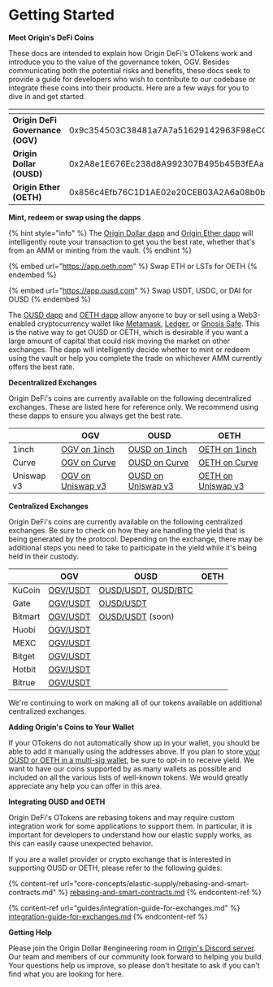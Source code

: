 # Getting Started

**Meet Origin's DeFi Coins**

These docs are intended to explain how Origin DeFi's OTokens work and introduce you to the value of the governance token, OGV. Besides communicating both the potential risks and benefits, these docs seek to provide a guide for developers who wish to contribute to our codebase or integrate these coins into their products. Here are a few ways for you to dive in and get started.

<table data-view="cards"><thead><tr><th></th><th></th><th data-hidden data-card-cover data-type="files"></th></tr></thead><tbody><tr><td><strong>Origin DeFi Governance (OGV)</strong></td><td>0x9c354503C38481a7A7a51629142963F98eCC12D0</td><td><a href=".gitbook/assets/OGV Symbol.png">OGV Symbol.png</a></td></tr><tr><td><strong>Origin Dollar (OUSD)</strong></td><td>0x2A8e1E676Ec238d8A992307B495b45B3fEAa5e86</td><td><a href=".gitbook/assets/OUSD Symbol.png">OUSD Symbol.png</a></td></tr><tr><td><strong>Origin Ether (OETH)</strong></td><td>0x856c4Efb76C1D1AE02e20CEB03A2A6a08b0b8dC3</td><td><a href=".gitbook/assets/ogv (1).svg">ogv (1).svg</a></td></tr></tbody></table>

**Mint, redeem or swap using the dapps**

{% hint style="info" %}
The [Origin Dollar dapp](https://app.ousd.com) and [Origin Ether dapp](https://app.oeth.com/) will intelligently route your transaction to get you the best rate, whether that's from an AMM or minting from the vault.
{% endhint %}



{% embed url="https://app.oeth.com" %}
Swap ETH or LSTs for OETH
{% endembed %}

{% embed url="https://app.ousd.com" %}
Swap USDT, USDC, or DAI for OUSD
{% endembed %}

The [OUSD dapp](https://app.ousd.com) and [OETH dapp](https://app.oeth.com) allow anyone to buy or sell using a Web3-enabled cryptocurrency wallet like [Metamask](https://www.metamask.io), [Ledger](https://www.ledger.com/), or [Gnosis Safe](https://gnosis-safe.io/). This is the native way to get OUSD or OETH, which is desirable if you want a large amount of capital that could risk moving the market on other exchanges. The dapp will intelligently decide whether to mint or redeem using the vault or help you complete the trade on whichever AMM currently offers the best rate.

**Decentralized Exchanges**

Origin DeFi's coins are currently available on the following decentralized exchanges. These are listed here for reference only. We recommend using these dapps to ensure you always get the best rate.

|            | OGV                                                                                                           | OUSD                                                                                                                                                                     | OETH                                                                                                                                                                     |
| ---------- | ------------------------------------------------------------------------------------------------------------- | ------------------------------------------------------------------------------------------------------------------------------------------------------------------------ | ------------------------------------------------------------------------------------------------------------------------------------------------------------------------ |
| 1inch      | [OGV on 1inch](https://app.1inch.io/#/1/simple/swap/ETH/OGV)                                                  | [OUSD on 1inch](https://app.1inch.io/#/1/swap/USDT/OUSD)                                                                                                                 | [OETH on 1inch](https://app.1inch.io/#/1/swap/USDT/OETH)                                                                                                                 |
| Curve      | [OGV on Curve](https://curve.fi/#/ethereum/pools/factory-crypto-205/swap)                                     | [OUSD on Curve](https://curve.fi/factory/9)                                                                                                                              | [OETH on Curve](https://curve.fi/#/ethereum/pools/factory-v2-298/swap)                                                                                                   |
| Uniswap v3 | [OGV on Uniswap v3](https://app.uniswap.org/#/swap?outputCurrency=0x9c354503C38481a7A7a51629142963F98eCC12D0) | [OUSD on Uniswap v3](https://app.uniswap.org/#/swap?inputCurrency=0xdac17f958d2ee523a2206206994597c13d831ec7\&outputCurrency=0x2A8e1E676Ec238d8A992307B495b45B3fEAa5e86) | [OETH on Uniswap v3](https://app.uniswap.org/#/swap?inputCurrency=0xdac17f958d2ee523a2206206994597c13d831ec7\&outputCurrency=0x856c4Efb76C1D1AE02e20CEB03A2A6a08b0b8dC3) |

**Centralized Exchanges**

Origin DeFi's coins are currently available on the following centralized exchanges. Be sure to check on how they are handling the yield that is being generated by the protocol. Depending on the exchange, there may be additional steps you need to take to participate in the yield while it's being held in their custody.

|         | OGV                                                                           | OUSD                                                                                           | OETH |
| ------- | ----------------------------------------------------------------------------- | ---------------------------------------------------------------------------------------------- | ---- |
| KuCoin  | [OGV/USDT](https://www.kucoin.com/trade/OGV-USDT?rcode=e21sNJ)                | [OUSD/USDT](https://trade.kucoin.com/OUSD-USDT), [OUSD/BTC](https://trade.kucoin.com/OUSD-BTC) |      |
| Gate    | [OGV/USDT](https://gate.io/trade/OGV\_USDT?ref=3018394)                       | [OUSD/USDT](https://www.gate.io/trade/OUSD\_USDT)                                              |      |
| Bitmart | [OGV/USDT](https://www.bitmart.com/trade/en-US?symbol=%24OGV\_USDT)           | [OUSD/USDT](https://www.bitmart.com/trade/en-US?symbol=%24OUSD\_USDT) (soon)                   |      |
| Huobi   | [OGV/USDT](https://www.huobi.com/en-us/exchange/ogv\_usdt?invite\_code=d8c53) |                                                                                                |      |
| MEXC    | [OGV/USDT](https://www.mexc.com/exchange/OGV\_USDT?inviteCode=1498J)          |                                                                                                |      |
| Bitget  | [OGV/USDT](https://www.bitget.com/en/spot/OGVUSDT\_SPBL)                      |                                                                                                |      |
| Hotbit  | [OGV/USDT](https://www.hotbit.io/exchange?symbol=OGV\_USDT)                   |                                                                                                |      |
| Bitrue  | [OGV/USDT](https://www.bitrue.com/trade/ogv\_usdt)                            |                                                                                                |      |

We're continuing to work on making all of our tokens available on additional centralized exchanges.

**Adding Origin's Coins to Your Wallet**

If your OTokens do not automatically show up in your wallet, you should be able to add it manually using the addresses above. If you plan to store[ your OUSD or OETH in a multi-sig wallet](core-concepts/elastic-supply/rebasing-and-smart-contracts.md), be sure to opt-in to receive yield. We want to have our coins supported by as many wallets as possible and included on all the various lists of well-known tokens. We would greatly appreciate any help you can offer in this area.

**Integrating OUSD and OETH**

Origin DeFi's OTokens are rebasing tokens and may require custom integration work for some applications to support them. In particular, it is important for developers to understand how our elastic supply works, as this can easily cause unexpected behavior.

If you are a wallet provider or crypto exchange that is interested in supporting OUSD or OETH, please refer to the following guides:

{% content-ref url="core-concepts/elastic-supply/rebasing-and-smart-contracts.md" %}
[rebasing-and-smart-contracts.md](core-concepts/elastic-supply/rebasing-and-smart-contracts.md)
{% endcontent-ref %}

{% content-ref url="guides/integration-guide-for-exchanges.md" %}
[integration-guide-for-exchanges.md](guides/integration-guide-for-exchanges.md)
{% endcontent-ref %}

**Getting Help**

Please join the Origin Dollar #engineering room in [Origin's Discord server](https://originprotocol.com/discord). Our team and members of our community look forward to helping you build. Your questions help us improve, so please don't hesitate to ask if you can't find what you are looking for here.
